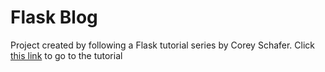 # Flask Blog
Project created by following a Flask tutorial series by Corey Schafer.
Click [this link](https://www.youtube.com/playlist?list=PLosiE80TeTs4UjLw5MM6OjgkjFeUxCYH) to go to the tutorial 
